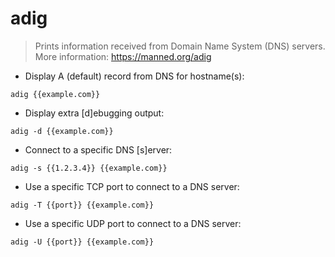 # adig

> Prints information received from Domain Name System (DNS) servers.
> More information: <https://manned.org/adig>

- Display A (default) record from DNS for hostname(s):

`adig {{example.com}}`

- Display extra [d]ebugging output:

`adig -d {{example.com}}`

- Connect to a specific DNS [s]erver:

`adig -s {{1.2.3.4}} {{example.com}}`

- Use a specific TCP port to connect to a DNS server:

`adig -T {{port}} {{example.com}}`

- Use a specific UDP port to connect to a DNS server:

`adig -U {{port}} {{example.com}}`
